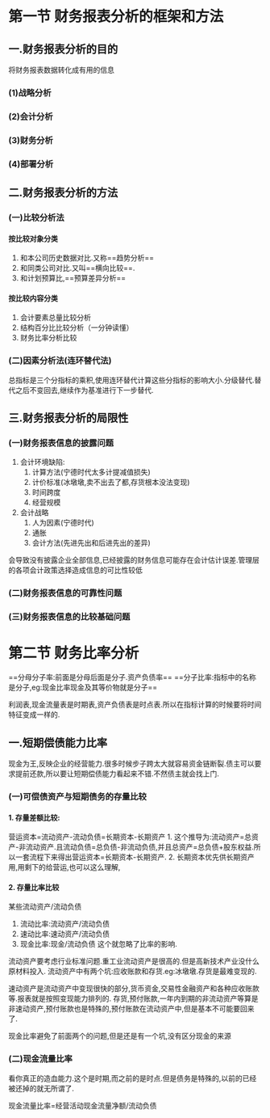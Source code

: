 
# 第一节 财务报表分析的框架和方法

## 一.财务报表分析的目的

将财务报表数据转化成有用的信息

### (1)战略分析

### (2)会计分析

### (3)财务分析

### (4)部署分析

## 二.财务报表分析的方法

### (一)比较分析法

#### 按比较对象分类

1. 和本公司历史数据对比.又称==趋势分析==
2. 和同类公司对比.又叫==横向比较==.
3. 和计划预算比,==预算差异分析==

#### 按比较内容分类

1. 会计要素总量比较分析
2. 结构百分比比较分析（一分钟读懂）
3. 财务比率分析比较

### (二)因素分析法(连环替代法)

总指标是三个分指标的乘积,使用连环替代计算这些分指标的影响大小.分级替代.替代之后不变回去,继续作为基准进行下一步替代.

## 三.财务报表分析的局限性

### (一)财务报表信息的披露问题

1. 会计环境缺陷:
	1. 计算方法(宁德时代太多计提减值损失)
	2. 计价标准(冰墩墩,卖不出去了都,存货根本没法变现)
	3. 时间跨度
	4. 经营规模
2. 会计战略
	1. 人为因素(宁德时代)
	2. 通胀
	3. 会计方法(先进先出和后进先出的差异)

会导致没有披露企业全部信息,已经披露的财务信息可能存在会计估计误差.管理层的各项会计政策选择造成信息的可比性较低

### (二)财务报表信息的可靠性问题

### (三)财务报表信息的比较基础问题

# 第二节 财务比率分析

==分母分子率:前面是分母后面是分子.资产负债率==
==分子比率:指标中的名称是分子,eg:现金比率现金及其等价物就是分子==

利润表,现金流量表是时期表,资产负债表是时点表.所以在指标计算的时候要将时间特征变成一样的.

## 一.短期偿债能力比率
    
现金为王,反映企业的经营能力.很多时候步子跨太大就容易资金链断裂.债主可以要求提前还款,所以要让短期偿债能力看起来不错.不然债主就会找上门.

### (一)可偿债资产与短期债务的存量比较

#### 1. 存量差额比较:

营运资本=流动资产-流动负债=长期资本-长期资产 
	1. 这个推导为:流动资产=总资产-非流动资产.且流动负债=总负债-非流动负债,并且总资产=总负债+股东权益.所以一套流程下来得出营运资本=长期资本-长期资产.
	2. 长期资本优先供长期资产用,用剩下的给营运,也可以这么理解,

#### 2. 存量比率比较

某些流动资产/流动负债
1. 流动比率:流动资产/流动负债
2. 速动比率:速动资产/流动负债
3. 现金比率:现金/流动负债
这个就忽略了比率的影响.

流动资产要考虑行业标准问题.重工业流动资产是很高的.但是高新技术产业没什么原材料投入. 
流动资产中有两个坑:应收账款和存货.eg:冰墩墩.存货是最难变现的.

速动资产是流动资产中变现很快的部分,货币资金,交易性金融资产和各种应收账款等.报表就是按照变现能力排列的.
存货,预付账款,一年内到期的非流动资产等算是非速动资产,预付账款也是特殊的,预付账款在流动资产中,但是基本不可能要回来了.

现金比率避免了前面两个的问题,但是还是有一个坑,没有区分现金的来源

### (二)现金流量比率

看你真正的造血能力.这个是时期,而之前的是时点.但是债务是特殊的,以前的已经被还掉的就无所谓了.

现金流量比率=经营活动现金流量净额/流动负债
